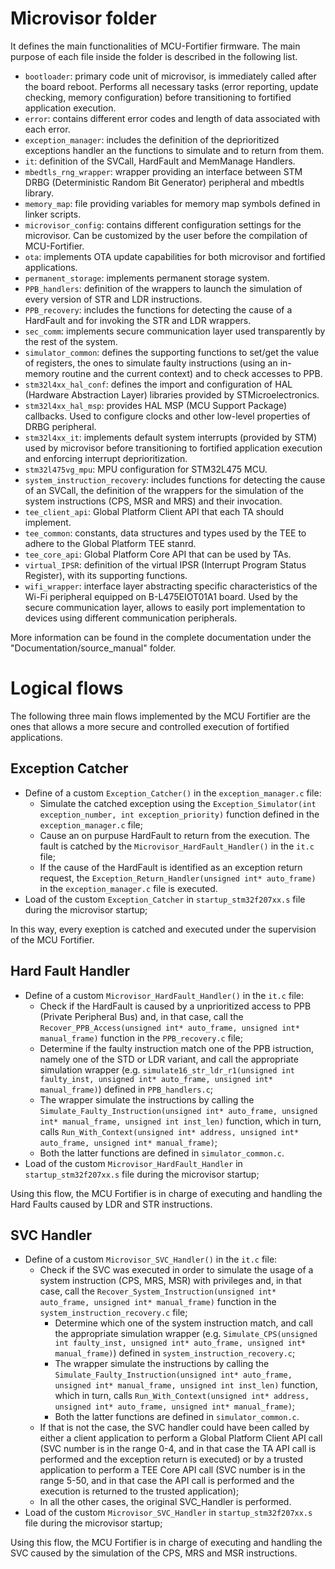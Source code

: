 # Microvisor folder

It defines the main functionalities of MCU-Fortifier firmware. The main purpose of each file inside the folder is described in the following list. 

* `bootloader`: primary code unit of microvisor, is immediately called after the board reboot. Performs all necessary tasks (error reporting, update checking, memory configuration) before transitioning to fortified application execution.
* `error`: contains different error codes and length of data associated with each error.
* `exception_manager`: includes the definition of the deprioritized exceptions handler an the functions to simulate and to return from them.
* `it`: definition of the SVCall, HardFault and MemManage Handlers.
* `mbedtls_rng_wrapper`: wrapper providing an interface between STM DRBG (Deterministic Random Bit Generator) peripheral and mbedtls library.
* `memory_map`: file providing variables for memory map symbols
defined in linker scripts.
* `microvisor_config`: contains different configuration settings for the microvisor. Can be customized by the user before the compilation of MCU-Fortifier.
* `ota`: implements OTA update capabilities for both microvisor and fortified applications.
* `permanent_storage`: implements permanent storage system. 
* `PPB_handlers`: definition of the wrappers to launch the simulation of every version of STR and LDR instructions.
* `PPB_recovery`: includes the functions for detecting the cause of a HardFault and for invoking the STR and LDR wrappers.
* `sec_comm`: implements secure communication layer used transparently by
the rest of the system.
* `simulator_common`: defines the supporting functions to set/get the value of registers, the ones to simulate faulty instructions (using an in-memory routine and the current context) and to check accesses to PPB. 
* `stm32l4xx_hal_conf`: defines the import and configuration of HAL (Hardware Abstraction Layer) libraries provided by STMicroelectronics.
* `stm32l4xx_hal_msp`: provides HAL MSP (MCU Support Package) callbacks. Used to configure clocks and other low-level properties of DRBG peripheral.
* `stm32l4xx_it`: implements default system interrupts (provided by STM) used by microvisor before transitioning to fortified application execution and enforcing interrupt deprioritization.
* `stm32l475vg_mpu`: MPU configuration for STM32L475 MCU.
* `system_instruction_recovery`: includes functions for detecting the cause of an SVCall, the definition of the wrappers for the simulation of the system instructions (CPS, MSR and MRS) and their invocation.
* `tee_client_api`: Global Platform Client API that each TA should implement.
* `tee_common`: constants, data structures and types used by the TEE to adhere to the Global Platform TEE stanrd. 
* `tee_core_api`: Global Platform Core API that can be used by TAs.
* `virtual_IPSR`: definition of the virtual IPSR (Interrupt Program Status Register), with its supporting functions.  
* `wifi_wrapper`: interface layer abstracting specific characteristics of the Wi-Fi peripheral equipped on B-L475EIOT01A1 board. Used by the secure communication layer, allows to easily port implementation to devices using different communication peripherals.

More information can be found in the complete documentation under the "Documentation/source_manual" folder. 

# Logical flows

The following three main flows implemented by the MCU Fortifier are the ones that allows a more secure and controlled execution of fortified applications. 

## Exception Catcher

* Define of a custom `Exception_Catcher()` in the `exception_manager.c` file: 
    * Simulate the catched exception using the `Exception_Simulator(int exception_number, int exception_priority)` function defined in the `exception_manager.c` file; 
    * Cause an on purpuse HardFault to return from the execution. The fault is catched by the `Microvisor_HardFault_Handler()` in the `it.c` file;
    * If the cause of the HardFault is identified as an exception return request, the `Exception_Return_Handler(unsigned int* auto_frame)` in the `exception_manager.c` file is executed.
* Load of the custom `Exception_Catcher` in `startup_stm32f207xx.s` file during the microvisor startup;

In this way, every exeption is catched and executed under the supervision of the MCU Fortifier. 

## Hard Fault Handler

* Define of a custom `Microvisor_HardFault_Handler()` in the `it.c` file: 
    * Check if the HardFault is caused by a unprioritized access to PPB (Private Peripheral Bus) and, in that case, call the `Recover_PPB_Access(unsigned int* auto_frame, unsigned int* manual_frame)` function in the `PPB_recovery.c` file;
    * Determine if the faulty instruction match one of the PPB istruction, namely one of the STD or LDR variant, and call the appropriate simulation wrapper (e.g. `simulate16_str_ldr_r1(unsigned int faulty_inst, unsigned int* auto_frame, unsigned int* manual_frame)`) defined in `PPB_handlers.c`;
    * The wrapper simulate the instructions by calling the `Simulate_Faulty_Instruction(unsigned int* auto_frame, unsigned int* manual_frame, unsigned int inst_len)` function, which in turn, calls `Run_With_Context(unsigned int* address, unsigned int* auto_frame, unsigned int* manual_frame)`;
    * Both the latter functions are defined in `simulator_common.c`.
* Load of the custom `Microvisor_HardFault_Handler` in `startup_stm32f207xx.s` file during the microvisor startup;

Using this flow, the MCU Fortifier is in charge of executing and handling the Hard Faults caused by LDR and STR instructions.

## SVC Handler

* Define of a custom `Microvisor_SVC_Handler()` in the `it.c` file: 
    * Check if the SVC was executed in order to simulate the usage of a system instruction (CPS, MRS, MSR) with privileges and, in that case, call the `Recover_System_Instruction(unsigned int* auto_frame, unsigned int* manual_frame)` function in the `system_instruction_recovery.c` file;
        * Determine which one of the system instruction match, and call the appropriate simulation wrapper (e.g. `Simulate_CPS(unsigned int faulty_inst, unsigned int* auto_frame, unsigned int* manual_frame)`) defined in `system_instruction_recovery.c`;
        * The wrapper simulate the instructions by calling the `Simulate_Faulty_Instruction(unsigned int* auto_frame, unsigned int* manual_frame, unsigned int inst_len)` function, which in turn, calls `Run_With_Context(unsigned int* address, unsigned int* auto_frame, unsigned int* manual_frame)`;
        * Both the latter functions are defined in `simulator_common.c`.
    * If that is not the case, the SVC handler could have been called by either a client application to perform a Global Platform Client API call (SVC number is in the range 0-4, and in that case the TA API call is performed and the exception return is executed) or by a trusted application to perform a TEE Core API call (SVC number is in the range 5-50, and in that case the API call is performed and the execution is returned to the trusted application);
    * In all the other cases, the original SVC_Handler is performed.
* Load of the custom `Microvisor_SVC_Handler` in `startup_stm32f207xx.s` file during the microvisor startup;

Using this flow, the MCU Fortifier is in charge of executing and handling the SVC caused by the simulation of the CPS, MRS and MSR instructions. 